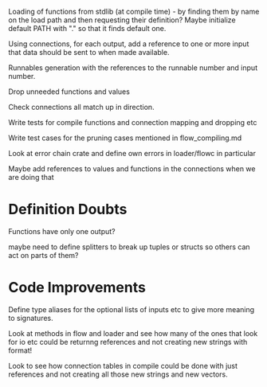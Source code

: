 
Loading of functions from stdlib (at compile time) - by finding them by name on the load path
and then requesting their definition?
Maybe initialize default PATH with "." so that it finds default one.

Using connections, for each output, add a reference to one or more input that data should be sent to when made available.

Runnables generation with the references to the runnable number and input number.

Drop unneeded functions and values

Check connections all match up in direction.

Write tests for compile functions and connection mapping and dropping etc

Write test cases for the pruning cases mentioned in flow_compiling.md

Look at error chain crate and define own errors in loader/flowc in particular

Maybe add references to values and functions in the connections when we are doing that

Definition Doubts
=================
Functions have only one output?

maybe need to define splitters to break up tuples or structs so others can act on
parts of them?

Code Improvements
=================
Define type aliases for the optional lists of inputs etc to give more meaning to signatures.

Look at methods in flow and loader and see how many of the ones that look for io etc
could be returnng references and not creating new strings with format!

Look to see how connection tables in compile could be done with just references and not creating
all those new strings and new vectors.